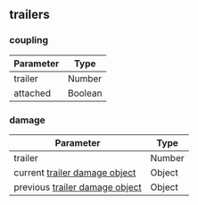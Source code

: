## trailers

### coupling

| Parameter | Type     |
| ----------| -------- |
| trailer   | Number   |
| attached  | Boolean  |

### damage

| Parameter                                               | Type    |
| --------------------------------------------------------| ------- |
| trailer                                                 | Number  |
| current [trailer damage object](data.md#trailerdamage)  | Object  |
| previous [trailer damage object](data.md#trailerdamage) | Object  |
